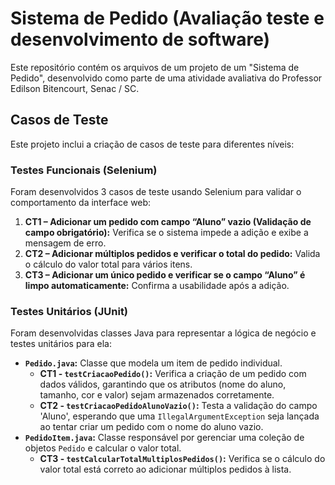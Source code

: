 # Sistema de Pedido (Avaliação teste e desenvolvimento de software)

Este repositório contém os arquivos de um projeto de um "Sistema de Pedido", desenvolvido como parte de uma atividade avaliativa do Professor Edilson Bitencourt, Senac / SC.

## Casos de Teste

Este projeto inclui a criação de casos de teste para diferentes níveis:

### Testes Funcionais (Selenium)

Foram desenvolvidos 3 casos de teste usando Selenium para validar o comportamento da interface web:

1.  **CT1 – Adicionar um pedido com campo “Aluno” vazio (Validação de campo obrigatório):** Verifica se o sistema impede a adição e exibe a mensagem de erro.
2.  **CT2 – Adicionar múltiplos pedidos e verificar o total do pedido:** Valida o cálculo do valor total para vários itens.
3.  **CT3 – Adicionar um único pedido e verificar se o campo “Aluno” é limpo automaticamente:** Confirma a usabilidade após a adição.

### Testes Unitários (JUnit)

Foram desenvolvidas classes Java para representar a lógica de negócio e testes unitários para ela:

* **`Pedido.java`:** Classe que modela um item de pedido individual.
    * **CT1 - `testCriacaoPedido()`:** Verifica a criação de um pedido com dados válidos, garantindo que os atributos (nome do aluno, tamanho, cor e valor) sejam armazenados corretamente.
    * **CT2 - `testCriacaoPedidoAlunoVazio()`:** Testa a validação do campo 'Aluno', esperando que uma `IllegalArgumentException` seja lançada ao tentar criar um pedido com o nome do aluno vazio.
* **`PedidoItem.java`:** Classe responsável por gerenciar uma coleção de objetos `Pedido` e calcular o valor total.
    * **CT3 - `testCalcularTotalMultiplosPedidos()`:** Verifica se o cálculo do valor total está correto ao adicionar múltiplos pedidos à lista.
